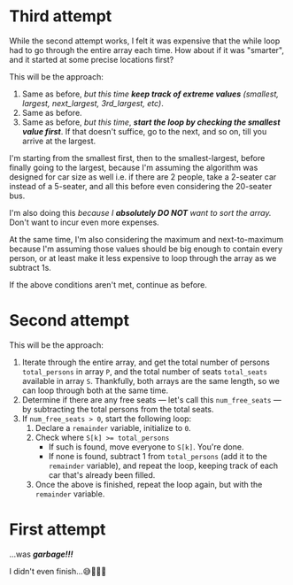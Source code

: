 # Third attempt

While the second attempt works, I felt it was expensive that the while loop had to go through the entire array each time. How about if it was "smarter", and it started at some precise locations first?

This will be the approach:

1. Same as before, _but this time_ ***keep track of extreme values*** _(smallest, largest, next_largest, 3rd_largest, etc)_.
2. Same as before.
3. Same as before, _but this time_, ***start the loop by checking the smallest value first***. If that doesn't suffice, go to the next, and so on, till you arrive at the largest.

I'm starting from the smallest first, then to the smallest-largest, before finally going to the largest, because I'm assuming the algorithm was designed for car size as well i.e. if there are 2 people, take a 2-seater car instead of a 5-seater, and all this before even considering the 20-seater bus.

I'm also doing this _because I_ ***absolutely DO NOT*** _want to sort the array._ Don't want to incur even more expenses.

At the same time, I'm also considering the maximum and next-to-maximum because I'm assuming those values should be big enough to contain every person, or at least make it less expensive to loop through the array as we subtract 1s.

If the above conditions aren't met, continue as before.


# Second attempt

This will be the approach:

1. Iterate through the entire array, and get the total number of persons `total_persons` in array `P`, and the total number of seats `total_seats` available in array `S`. Thankfully, both arrays are the same length, so we can loop through both at the same time.
2. Determine if there are any free seats — let's call this `num_free_seats` — by subtracting the total persons from the total seats.
3. If `num_free_seats > 0`, start the following loop:
	1. Declare a `remainder` variable, initialize to `0`.
	2. Check where `S[k] >= total_persons`
		- If such is found, move everyone to `S[k]`. You're done.
		- If none is found, subtract 1 from `total_persons` (add it to the `remainder` variable), and repeat the loop, keeping track of each car that's already been filled.
	2. Once the above is finished, repeat the loop again, but with the `remainder` variable.

# First attempt

...was ***garbage!!!***

I didn't even finish...😅🤦🏽‍♂️